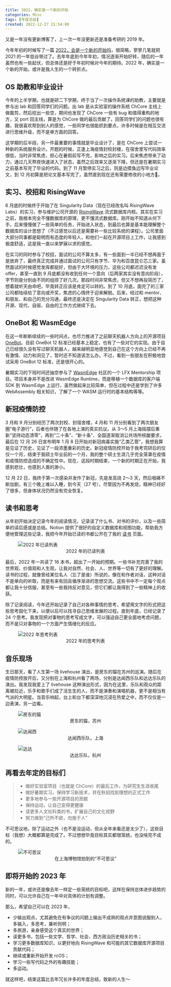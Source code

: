 ```yaml
---
title: 2022，确实是一个新的开始
categories: Misc
tags: [年度总结]
created: 2022-12-27 21:54:00
---
```


又是一年没有更新博客了，上一次一年没更新还是准备考研的 2019 年。

今年年初的时候写了一篇 [2022，会是一个新的开始吗](/posts/2022-01-31-2022-new-beginning.md)，很简略，寥寥几笔就把 2021 的一年低谷带过了。去年年底到今年年初，情况逐渐开始好转，随后的一年虽然也有一些起伏，但总体还是好于年初时候对今年的期待。2022 年，确实是一个新的开始，或许是我人生的一个转折点。

## OS 助教和毕业设计

今年的上半学期，也就是研二下学期，终于当了一次操作系统课的助教，主要就是参与出 lab 和回答同学们的问题。出 lab 是从实验室的操作系统 ChCore 主线上做裁剪，然后挖出一些空，期间也发现了 ChCore 一些有 bug 和值得重构的地方，又 port 回主线，算是为 ChCore 做的最后贡献了。回答同学们的问题也很有趣，我很喜欢帮到别人的感觉，一些同学也很能抓到要点，许多时候是在相互交流进行思维升级，而不是单方面的回答。

这学期的后半段，另一件最重要的事情就是毕业设计了，是在 ChCore 上尝试一种新的系统服务设计。开题的时候，正逢上海疫情封校封楼，在宿舍里写代码效率很低，当时非常焦虑，担心在暑假前写不完，影响之后的实习。后来焦虑带来了动力，通过几天熬夜快速进入了状态，虽然之后效率又逐渐下降，但还是在暑期实习之前基本写完了毕设的代码。到了 11 月暂停实习之后，则是边摸鱼边写毕业论文，到 12 月初算是把论文基本写完了，虽然直到现在还有需要修改的小地方🤣。

## 实习、校招和 RisingWave

6 月底的时候终于开始了在 Singularity Data（现在已经改名叫 RisingWave Labs）的实习，参与维护公司开源的 [RisingWave](https://github.com/risingwavelabs/risingwave) 流式数据库内核。其实在实习之前，我根本完全不懂数据库的原理，更不懂流式数据库。刚开始不知道从何下手，后来慢慢做了一些简单的任务，开始进入状态，到最后也算是基本能理解整个数据库的设计思想了（不过感觉以后还是需要补一些比较系统的课程）。公司里面大部分同事都是聪明而有态度的年轻人，和他们一起在开源项目上工作，让我感到极度舒适，这是我一直以来梦寐以求的感觉。

在实习的同时参与了校招，面试的公司不算太多，有一些面到一半已经不想再面于是放弃了，最终真正完成并通过面试的公司只有字节、华为和百度昆仑芯三家。虽然面试的时候感觉发挥都挺好，但由于大环境的压力，这些公司都迟迟没有发 offer，甚至一直到 9 月底都没有收到任何一个意向（后两家其实没有意向阶段），字节则是分别由不同的组捞了好几次。那段时间非常焦虑，但又不想再投简历了，想着就听天由命吧，毕竟转正应该是肯定可以转的。到了 10 月底，面完了的三家公司都陆续给了意向或开奖，焦虑的心情终于迎来解脱。后来，经过和 mentor、和朋友、和自己的充分沟通，最终还是决定在 Singularity Data 转正，想把这种开源、现代、自驱、自由的工作方式继续下去。

## OneBot 和 WasmEdge

在这一年断断续续的一些时间点，也尽力推进了之前聊天机器人方向上的开源项目 [OneBot](https://github.com/botuniverse/onebot)。目前 OneBot 12 标准已经基本上稳定，也有了一些对它的实现。由于自己已经很久没有写过聊天机器人，越来越明显地感觉到自己在这个方向上已经不再有激情、动力和洞见了，暂时还不知道该怎么办。不过，看到一些朋友在积极地尝试采用 OneBot 12 标准，还是很开心的。

暑期实习的下班时间还抽空参与了 [WasmEdge](https://github.com/WasmEdge) 社区的一个 LFX Mentorship 项目。项目本身并不是改进 WasmEdge Runtime，而是移植一个数据库的客户端 SDK 到 WasmEdge 上运行，虽然做起来比较简单，但在过程中还是学到了许多 WebAssembly 相关知识，了解了一个 WASM 运行时的基本结构等等。

## 新冠疫情防控

3 月和 9 月分别经历了两次封校、封宿舍楼，4 月和 11 月分别看到了两次朋友圈“电子游行”，后者也伴随了在各地上演的真实抗议。从 3～5 月上海摇摆后重新“坚持动态清零”，再到“二十条”、“新十条”、全国逐渐取消公共场所核酸要求，最后在 12 月 26 日宣布明年 1 月 8 日开始对新冠病毒实施“乙类乙管”，我想我算是见证了历史，见证了一段浓墨重彩的历史。新冠疫情防控开始于我考完研后的仅仅一个月，结束于我硕士毕业前的一个月，我的整个硕士生涯几乎完全笼罩在疫情和疫情防控造成的不确定性中。现在，这段时期结束，一个新的时期正在开始，我感到悲壮，也感到人类的渺小。

12 月 22 日，我终于第一次感染并发作了新冠，先是发高烧 2～3 天，然后咽痛不断加剧，有三个晚上难以入睡，到今天（27 号），尽管因为不再发烧，精神已经好了很多，但身体状况仍然没有完全恢复。

## 读书和思考

从年初开始决定记录今年的阅读情况，记录读了什么书、对书的评价，以及一些简单的读后感或是总结。Notion 提供了很好的自定义数据库和视图功能，帮助我方便地管理这些记录，我把今年开始已读的书都公开在了我的 [读书](https://jump.stdrc.cc/books) 页面。

<figure>
    <img src="/static/images/2022-12-27/books.png" alt="2022 年已读列表">
    <center><figcaption>2022 年的已读列表</figcaption></center>
</figure>

最后，2022 年一共读了 16 本书，超出了一开始的预期。一些书补充完善了我的世界观、价值观和人生观，让我对自然、社会、人、世界等一切有了更好的理解。读书的过程，就像曾经某位名人（忘了是谁）所说的，像在和作者对话，这种对话不是单向的听取，而是有来有回且循序渐进的思想交流。这些书中不一定每个观点都让我十分信服，甚至有一些我持反对意见，但它们都让我得到了一些精神上的收获。

除了记录阅读，今年还开始记录了自己对各种事情的思考，希望用文字的形式把这些思考固化下来，以便以后可以找寻自己思维发展的过程。直到年底，已经记录了 24 个思考。我发现把对事物的思考写成文字，可以强迫自己更全面地考虑问题，而不是只对事物的一个方面产生情绪化的反应。

<figure>
    <img src="/static/images/2022-12-27/thoughts.png" alt="2022 年思考列表">
    <center><figcaption>2022 年的思考列表</figcaption></center>
</figure>

## 音乐现场

生日那天，看了人生第一场 livehouse 演出，是房东的猫在苏州的巡演。随后在疫情防控放开后，又分别在上海和杭州看了两场，分别是达闻西乐队和达达乐队的演出。我发现我爱上了 livehouse 这种演出形式，因为在这里，乐队和观众的距离被拉近，乐手和歌手们成了活生生的人，而不是演奏和演唱机器，更不是相当有气派的大明星。当音乐响起，台上和台下都深深地沉浸在热爱之中，而不仅仅是一边表演，另一边看。

<figure>
    <img src="/static/images/2022-12-27/IMG_3565.jpeg" alt="房东的猫">
    <center><figcaption>房东的猫，苏州</figcaption></center>
</figure>

<figure>
    <img src="/static/images/2022-12-27/IMG_4759.jpeg" alt="达闻西">
    <center><figcaption>达闻西乐队，上海</figcaption></center>
</figure>

<figure>
    <img src="/static/images/2022-12-27/IMG_4931.jpeg" alt="达达">
    <center><figcaption>达达乐队，杭州</figcaption></center>
</figure>

## 再看去年定的目标们

> - 做好实验室项目（也就是 ChCore）的最后工作，为研究生生涯收尾
> - 做好暑期实习，保持学习新技术，并在秋招找到理想的正式工作
> - 更多地参与一些开源项目的贡献
> - 保持运动，让自己变得更健康
> - 读更多人文社科类的书，扩展自己的文化视野
> - 努力做到“己所不欲，勿施于人”

不可思议地，除了运动之外（也不是没运动，但从全年来看还是太少了），这些目标（我想）大概都算是完成了。不过想想毕竟目标其实都很笼统，也没啥完不成的。

<figure>
    <img src="/static/images/2022-12-27/unbelievable.jpeg" alt="不可思议">
    <center><figcaption>在上海博物馆拍到的“不可思议”</figcaption></center>
</figure>

## 即将开始的 2023 年

新的一年，或许还是像去年一样定一些笼统的目标吧，这样在保持总体进步趋势的同时，可以允许自己在一年中对具体的计划有调整。

那么，希望自己可以在 2023 年，

- 少输出观点，尤其避免在有争议的问题上输出不成熟的观点并意图说服别人，多输入，多思考，兼听则明；
- 多旅游，亲身感受这个真实的世界；
- 读更多书，包括一些文学、哲学、社会、西方政治历史相关的书；
- 学习更多数据库知识，以更好地向 RisingWave 和可能的其它数据库开源项目贡献代码；
- 继续或重新开始开发 rcOS；
- 学习一些写代码之外的有趣技能；
- 多运动。

就这样吧，结束这篇比去年冗长许多的年度总结，致新的人生～
